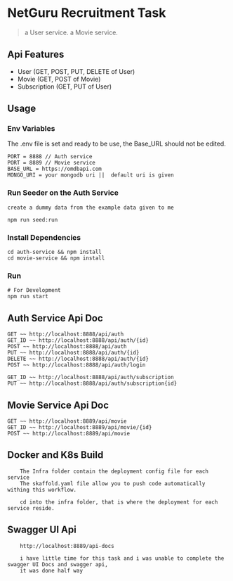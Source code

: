 
# NetGuru Recruitment Task

> a User service.
> a Movie service.

## Api Features

- User (GET, POST, PUT, DELETE of User)
- Movie (GET, POST of Movie)
- Subscription (GET, PUT of User)

## Usage

### Env Variables

The .env file is set and ready to be use, the Base_URL should not be edited.

```
PORT = 8888 // Auth service
PORT = 8889 // Movie service
BASE_URL = https://omdbapi.com
MONGO_URI = your mongodb uri ||  default uri is given

```

### Run Seeder on the Auth Service
    create a dummy data from the example data given to me
```
npm run seed:run

```

### Install Dependencies

```
cd auth-service && npm install
cd movie-service && npm install

```

### Run
```
# For Development
npm run start

```

## Auth Service Api Doc
```
GET ~~ http://localhost:8888/api/auth
GET_ID ~~ http://localhost:8888/api/auth/{id}
POST ~~ http://localhost:8888/api/auth
PUT ~~ http://localhost:8888/api/auth/{id}
DELETE ~~ http://localhost:8888/api/auth/{id}
POST ~~ http://localhost:8888/api/auth/login

GET_ID ~~ http://localhost:8888/api/auth/subscription
PUT ~~ http://localhost:8888/api/auth/subscription{id}

```

## Movie Service Api Doc

```
GET ~~ http://localhost:8889/api/movie
GET_ID ~~ http://localhost:8889/api/movie/{id}
POST ~~ http://localhost:8889/api/movie

```

## Docker and K8s Build
```
    The Infra folder contain the deployment config file for each service
    The skaffold.yaml file allow you to push code automatically withing this workflow.

    cd into the infra folder, that is where the deployment for each service reside.
```
## Swagger UI Api
```
    http://localhost:8889/api-docs

    i have little time for this task and i was unable to complete the swagger UI Docs and swagger api,
    it was done half way

```
 
